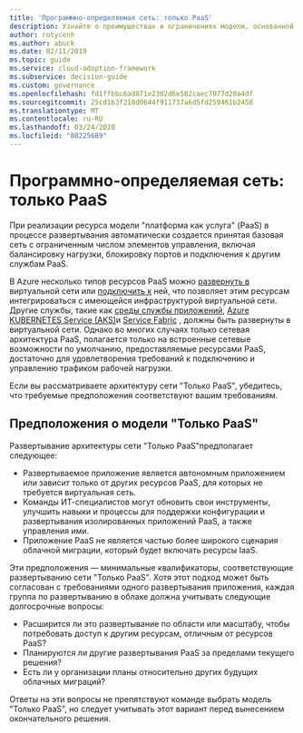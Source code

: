 ```yaml
---
title: 'Программно-определяемая сеть: только PaaS'
description: Узнайте о преимуществах и ограничениях модели, основанной только на PaaS, в программно-определяемой сети в облаке.
author: rotycenh
ms.author: abuck
ms.date: 02/11/2019
ms.topic: guide
ms.service: cloud-adoption-framework
ms.subservice: decision-guide
ms.custom: governance
ms.openlocfilehash: fd1ffbbc6ad871e2302d6e582caec7977d20a4df
ms.sourcegitcommit: 25cd1b3f218d0644f911737a6d5fd259461b2458
ms.translationtype: MT
ms.contentlocale: ru-RU
ms.lasthandoff: 03/24/2020
ms.locfileid: "80225689"
---
```

# <a name="software-defined-networking-paas-only"></a>Программно-определяемая сеть: только PaaS

При реализации ресурса модели "платформа как услуга" (PaaS) в процессе развертывания автоматически создается принятая базовая сеть с ограниченным числом элементов управления, включая балансировку нагрузки, блокировку портов и подключения к другим службам PaaS.

В Azure несколько типов ресурсов PaaS можно [развернуть в](https://docs.microsoft.com/azure/virtual-network/virtual-network-for-azure-services) виртуальной сети или [подключить к](https://docs.microsoft.com/azure/virtual-network/virtual-network-service-endpoints-overview) ней, что позволяет этим ресурсам интегрироваться с имеющейся инфраструктурой виртуальной сети. Другие службы, такие как [среды службы приложений](https://docs.microsoft.com/azure/app-service/environment/intro), [Azure KUBERNETES Service (AKS)](https://docs.microsoft.com/azure/aks/intro-kubernetes)и [Service Fabric](https://docs.microsoft.com/azure/service-fabric/service-fabric-overview) , должны быть развернуты в виртуальной сети. Однако во многих случаях только сетевая архитектура PaaS, полагается только на встроенные сетевые возможности по умолчанию, предоставляемые ресурсами PaaS, достаточно для удовлетворения требований к подключению и управлению трафиком рабочей нагрузки.

Если вы рассматриваете архитектуру сети "Только PaaS", убедитесь, что требуемые предположения соответствуют вашим требованиям.

## <a name="paas-only-assumptions"></a>Предположения о модели "Только PaaS"

Развертывание архитектуры сети "Только PaaS"предполагает следующее:

- Развертываемое приложение является автономным приложением или зависит только от других ресурсов PaaS, для которых не требуется виртуальная сеть.
- Команды ИТ-специалистов могут обновить свои инструменты, улучшить навыки и процессы для поддержки конфигурации и развертывания изолированных приложений PaaS, а также управления ими.
- Приложение PaaS не является частью более широкого сценария облачной миграции, который будет включать ресурсы IaaS.

Эти предположения — минимальные квалификаторы, соответствующие развертыванию сети "Только PaaS". Хотя этот подход может быть согласован с требованиями одного развертывания приложения, каждая группа по развертыванию в облаке должна учитывать следующие долгосрочные вопросы:

- Расширится ли это развертывание по области или масштабу, чтобы потребовать доступ к другим ресурсам, отличным от ресурсов PaaS?
- Планируются ли другие развертывания PaaS за пределами текущего решения?
- Есть ли у организации планы относительно других будущих облачных миграций?

Ответы на эти вопросы не препятствуют команде выбрать модель "Только PaaS", но следует учитывать этот вариант перед вынесением окончательного решения.
